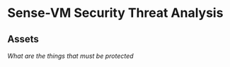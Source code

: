 
# Sense-VM Security Threat Analysis


## Assets

*What are the things that must be protected*






## 